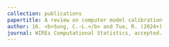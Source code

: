 ```yaml
---
collection: publications
papertitle: A review on computer model calibration
author: 16. <b>Sung, C.-L.</b> and Tuo, R. (2024+)
journal: WIREs Computational Statistics, accepted.
---
```

